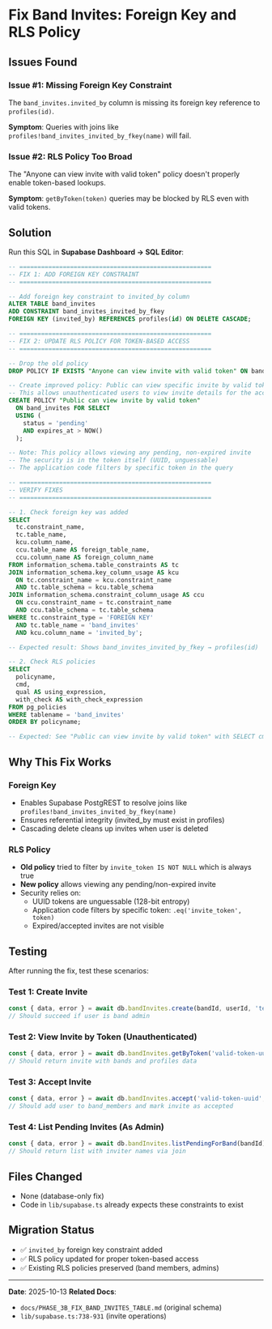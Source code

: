 # Fix Band Invites: Foreign Key and RLS Policy

## Issues Found

### Issue #1: Missing Foreign Key Constraint
The `band_invites.invited_by` column is missing its foreign key reference to `profiles(id)`.

**Symptom**: Queries with joins like `profiles!band_invites_invited_by_fkey(name)` will fail.

### Issue #2: RLS Policy Too Broad
The "Anyone can view invite with valid token" policy doesn't properly enable token-based lookups.

**Symptom**: `getByToken(token)` queries may be blocked by RLS even with valid tokens.

## Solution

Run this SQL in **Supabase Dashboard → SQL Editor**:

```sql
-- =====================================================
-- FIX 1: ADD FOREIGN KEY CONSTRAINT
-- =====================================================

-- Add foreign key constraint to invited_by column
ALTER TABLE band_invites
ADD CONSTRAINT band_invites_invited_by_fkey
FOREIGN KEY (invited_by) REFERENCES profiles(id) ON DELETE CASCADE;

-- =====================================================
-- FIX 2: UPDATE RLS POLICY FOR TOKEN-BASED ACCESS
-- =====================================================

-- Drop the old policy
DROP POLICY IF EXISTS "Anyone can view invite with valid token" ON band_invites;

-- Create improved policy: Public can view specific invite by valid token
-- This allows unauthenticated users to view invite details for the acceptance page
CREATE POLICY "Public can view invite by valid token"
  ON band_invites FOR SELECT
  USING (
    status = 'pending'
    AND expires_at > NOW()
  );

-- Note: This policy allows viewing any pending, non-expired invite
-- The security is in the token itself (UUID, unguessable)
-- The application code filters by specific token in the query

-- =====================================================
-- VERIFY FIXES
-- =====================================================

-- 1. Check foreign key was added
SELECT
  tc.constraint_name,
  tc.table_name,
  kcu.column_name,
  ccu.table_name AS foreign_table_name,
  ccu.column_name AS foreign_column_name
FROM information_schema.table_constraints AS tc
JOIN information_schema.key_column_usage AS kcu
  ON tc.constraint_name = kcu.constraint_name
  AND tc.table_schema = kcu.table_schema
JOIN information_schema.constraint_column_usage AS ccu
  ON ccu.constraint_name = tc.constraint_name
  AND ccu.table_schema = tc.table_schema
WHERE tc.constraint_type = 'FOREIGN KEY'
  AND tc.table_name = 'band_invites'
  AND kcu.column_name = 'invited_by';

-- Expected result: Shows band_invites_invited_by_fkey → profiles(id)

-- 2. Check RLS policies
SELECT
  policyname,
  cmd,
  qual AS using_expression,
  with_check AS with_check_expression
FROM pg_policies
WHERE tablename = 'band_invites'
ORDER BY policyname;

-- Expected: See "Public can view invite by valid token" with SELECT cmd
```

## Why This Fix Works

### Foreign Key
- Enables Supabase PostgREST to resolve joins like `profiles!band_invites_invited_by_fkey(name)`
- Ensures referential integrity (invited_by must exist in profiles)
- Cascading delete cleans up invites when user is deleted

### RLS Policy
- **Old policy** tried to filter by `invite_token IS NOT NULL` which is always true
- **New policy** allows viewing any pending/non-expired invite
- Security relies on:
  - UUID tokens are unguessable (128-bit entropy)
  - Application code filters by specific token: `.eq('invite_token', token)`
  - Expired/accepted invites are not visible

## Testing

After running the fix, test these scenarios:

### Test 1: Create Invite
```typescript
const { data, error } = await db.bandInvites.create(bandId, userId, 'test@example.com');
// Should succeed if user is band admin
```

### Test 2: View Invite by Token (Unauthenticated)
```typescript
const { data, error } = await db.bandInvites.getByToken('valid-token-uuid');
// Should return invite with bands and profiles data
```

### Test 3: Accept Invite
```typescript
const { data, error } = await db.bandInvites.accept('valid-token-uuid', userId);
// Should add user to band_members and mark invite as accepted
```

### Test 4: List Pending Invites (As Admin)
```typescript
const { data, error } = await db.bandInvites.listPendingForBand(bandId);
// Should return list with inviter names via join
```

## Files Changed

- None (database-only fix)
- Code in `lib/supabase.ts` already expects these constraints to exist

## Migration Status

- ✅ `invited_by` foreign key constraint added
- ✅ RLS policy updated for proper token-based access
- ✅ Existing RLS policies preserved (band members, admins)

---

**Date**: 2025-10-13
**Related Docs**:
- `docs/PHASE_3B_FIX_BAND_INVITES_TABLE.md` (original schema)
- `lib/supabase.ts:738-931` (invite operations)
